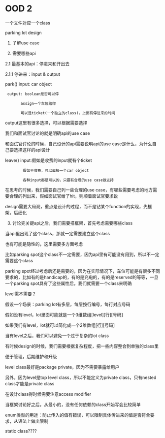 # OOD 2

一个文件对应一个class

parking lot design

1. 了解use case

2. 需要哪些api

2.1 最基本的api：停进来和开出去

2.1.1 停进来：input & output

park() input: car object

     output: boolean是否可以停

           assign一个车位给你

           可以是ticket(一个独立的class)，上面有停进来的时间

output这里有很多选择，可以根据需要选择

我们和面试官讨论的就是明确api的use case

和面试官讨论的时候，自己设计的api需要说明api的use case是什么，为什么自己要选择这样的api设计

leave() input:假如是收费的input就有个ticket

            假如不收费，可以直接一个car object

            各种input都是可以的，只要有合理的use case做支持

在思考的时候，我们需要自己列一些合理的use case，有哪些需要考虑的地方需要合理的列出来，假如面试官给了hit，则顺着面试官要求说

design需要大局观，重点是设计的过程，而不是钻某个function的实现，先框架，后细化

3. 讨论完关键api之后，我们需要搭框架，首先考虑需要哪些class

当api里出现了这个class，那就一定需要建立这个class

也有可能是隐性的，这里需要多方面考虑

比如parking spot这个class不一定需要，因为api里有可能没有用到，所以不一定需要这个class

parking spot经过考虑后还是需要的，因为在实际情况下，车位可能是有很多不同要求的，比如有的是handicap的，有的是充电的，有的是reserved的等等，一旦一个parking spot具有了这些属性后，我们就需要一个class来明确

level需不需要？

假设一个场景：parking lot有多层，每层按行编号，每行对应号码

假如没有level，lot里面可能就是一个3维数组[level][行][号码]

如果我们有level，lot就可以简化成一个2维数组[行][号码]

当有level之后，我们可以避免一个过于复杂的lot class

有时候design的时候，我们需要根据复杂程度，把一些内容整合到单独的class里

便于管理，后期维护和升级

level class最好是package private，因为不需要暴露给用户

另外，因为level是top level class，所以不能定义为private class，只有nested class才能是private class

在设计class得时候需要注意access modifier

当框架讨论好之后，从最小的，没有任何依赖的class开始写会比较简单

enum类型的用途：防止传入的值有错误，可以限制具体传进来的值是否符合要求，从语法上做出限制

static class????